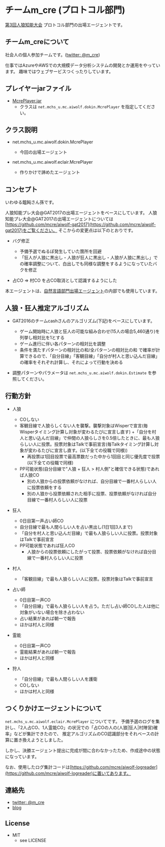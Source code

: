 チームm_cre (プロトコル部門)
====

[第3回人狼知能大会](http://aiwolf.org/3rd-aiwolf-contest) プロトコル部門の出場エージェントです。

## チームm_creについて

社会人の個人参加チームです。([twitter: @m_cre](https://twitter.com/m_cre))

仕事ではAzureやAWSでの大規模データ分析システムの開発とか運用をやっています。
趣味ではウェブサービスつくったりしています。

## プレイヤーjarファイル

* [McrePlayer.jar](/McrePlayer.jar)
    + クラスは `net.mchs_u.mc.aiwolf.dokin.McrePlayer` を指定してください。

## クラス説明

* net.mchs_u.mc.aiwolf.dokin.McrePlayer
    + 今回の出場エージェント
  
* net.mchs_u.mc.aiwolf.eclair.McrePlayer
    + 作りかけで諦めたエージェント

## コンセプト

いわゆる饂飩さん孫です。

人狼知能プレ大会@GAT2017の出場エージェントをベースにしています。
人狼知能プレ大会@GAT2017の出場エージェントについては[https://github.com/mcre/aiwolf-gat2017](https://github.com/mcre/aiwolf-gat2017)をご覧ください。
そこからの変更点は以下のとおりです。

* バグ修正
    + 予備予選でぬるぽ発生していた箇所を回避
    + 「狂人が人狼に黒出し・人狼が狂人に黒出し・人狼が人狼に黒出し」での確率調整について、白出しでも同様な調整をするようになっていたバクを修正

* 占CO ⇒ 村CO を占CO取消として認識するようにした

本エージェントは、[自然言語部門出場エージェント](https://github.com/mcre/aiwolf-3rd-nlp)の内部でも使用しています。

## 人狼・狂人推定アルゴリズム

* GAT2016のチームcashさんのアルゴリズム(下記)をベースにしています。
    + ゲーム開始時に人狼と狂人の可能な組み合わせ(15人の場合5,460通り)を列挙し相対比を1とする
    + ゲーム進行に伴い各パターンの相対比を調整
    + 条件を満たすパターンの相対比の和/全パターンの相対比の和 で確率が計算できるので、「自分目線」「客観目線」「自分が村人と思い込んだ目線」の確率をそれぞれ計算し、それによって行動を決める

* 調整パターンやパラメータは `net.mchs_u.mc.aiwolf.dokin.Estimate` を参照してください。

## 行動方針

* 人狼
    + COしない
    + 客観目線で人狼らしくない人を襲撃。襲撃対象はWisperで宣言(毎Wisperタイミング計算し対象が変わるたびに宣言し直す)
    +「自分を村人と思い込んだ目線」で仲間の人狼らしさを0.5倍したときに、最も人狼らしい人に投票。投票対象はTalkで事前宣言(毎Talkタイミング計算し対象が変わるたびに宣言し直す。(以下全ての役職で同様))
        + 再投票は1回目投票で最高票数だった中から1回目と同じ優先度で投票(以下全ての役職で同様)
    + PP可能状態(自分目線で"人狼 + 狂人 > 村人側"と確信できる状態)であれば人狼CO
        + 別の人狼からの投票依頼がなければ、自分目線で一番村人らしい人に投票依頼をする
        + 別の人狼から投票依頼された相手に投票、投票依頼がなければ自分目線で一番村人らしい人に投票

* 狂人
    + 0日目第一声占い師CO
    + 自分目線で最も人間らしい人を占い黒出し(1日1回3人まで)
    + 「自分を村人と思い込んだ目線」で最も人狼らしい人に投票。投票対象はTalkで事前宣言
    + PP可能状態であれば狂人CO
        + 人狼からの投票依頼にしたがって投票、投票依頼がなければ自分目線で一番村人らしい人に投票

* 村人
    + 「客観目線」で最も人狼らしい人に投票。投票対象はTalkで事前宣言

* 占い師
    + 0日目第一声CO
    + 「自分目線」で最も人狼らしい人を占う。ただし占い師COした人は他に対象がいない場合を除き占わない
    + 占い結果があれば朝一で報告
    + ほかは村人と同様
* 霊能
    + 0日目第一声CO
    + 霊能結果があれば朝一で報告
    + ほかは村人と同様
* 狩人
    + 「自分目線」で最も人間らしい人を護衛
    + COしない
    + ほかは村人と同様

## つくりかけエージェントについて

`net.mchs_u.mc.aiwolf.eclair.McrePlayer` についてです。
予備予選のログを集計し、「2人占CO、1人霊能CO」の状況での「占COの人の(人狼|狂人|村陣営)確率」などが集計できたので、
推定アルゴリズムのCO認識部分をそれベースの計算に置き換えようとしました。

しかし、決勝エージェント提出に完成が間に合わなかったため、作成途中の状態になっています。

なお、使用したログ集計コードは[https://github.com/mcre/aiwolf-logreader](https://github.com/mcre/aiwolf-logreader)に置いてあります。

## 連絡先

* [twitter: @m_cre](https://twitter.com/m_cre)
* [blog](http://www.mchs-u.net/mc/)

## License

* MIT
  + see LICENSE